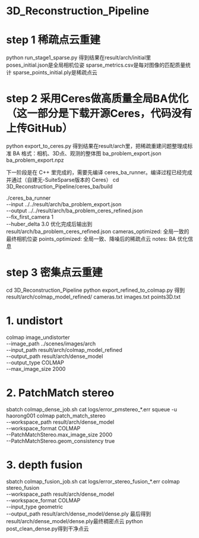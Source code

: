 # 3D_Reconstruction_Pipeline

# step 1 稀疏点云重建
python run_stage1_sparse.py
得到结果在result/arch/initial里
poses_initial.json是全局相机位姿
sparse_metrics.csv是每对图像的匹配质量统计
sparse_points_initial.ply是稀疏点云

# step 2 采用Ceres做高质量全局BA优化（这一部分是下载开源Ceres，代码没有上传GitHub）
python export_to_ceres.py
得到结果在result/arch里，把稀疏重建问题整理成标准 BA 格式：相机、3D点、观测的整体图
ba_problem_export.json
ba_problem_export.npz

下一阶段是在 C++ 里完成的，需要先编译 ceres_ba_runner。编译过程已经完成并通过（自建无-SuiteSparse版本的 Ceres）
cd 3D_Reconstruction_Pipeline/ceres_ba/build

./ceres_ba_runner \
    --input ../../result/arch/ba_problem_export.json \
    --output ../../result/arch/ba_problem_ceres_refined.json \
    --fix_first_camera 1 \
    --huber_delta 3.0
优化完成后输出到result/arch/ba_problem_ceres_refined.json
cameras_optimized: 全局一致的最终相机位姿 
points_optimized: 全局一致、降噪后的稀疏点云
notes: BA 优化信息

# step 3 密集点云重建
cd 3D_Reconstruction_Pipeline
python export_refined_to_colmap.py
得到result/arch/colmap_model_refined/
    cameras.txt
    images.txt
    points3D.txt

# 1. undistort
colmap image_undistorter \
    --image_path ../scenes/images/arch \
    --input_path result/arch/colmap_model_refined \
    --output_path result/arch/dense_model \
    --output_type COLMAP \
    --max_image_size 2000

# 2. PatchMatch stereo
sbatch colmap_dense_job.sh
cat logs/error_pmstereo_*.err
squeue -u haorong001
colmap patch_match_stereo \
    --workspace_path result/arch/dense_model \
    --workspace_format COLMAP \
    --PatchMatchStereo.max_image_size 2000 \
    --PatchMatchStereo.geom_consistency true

# 3. depth fusion
sbatch colmap_fusion_job.sh
cat logs/error_stereo_fusion_*.err
colmap stereo_fusion \
    --workspace_path result/arch/dense_model \
    --workspace_format COLMAP \
    --input_type geometric \
    --output_path result/arch/dense_model/dense.ply
最后得到result/arch/dense_model/dense.ply最终稠密点云
python post_clean_dense.py得到干净点云